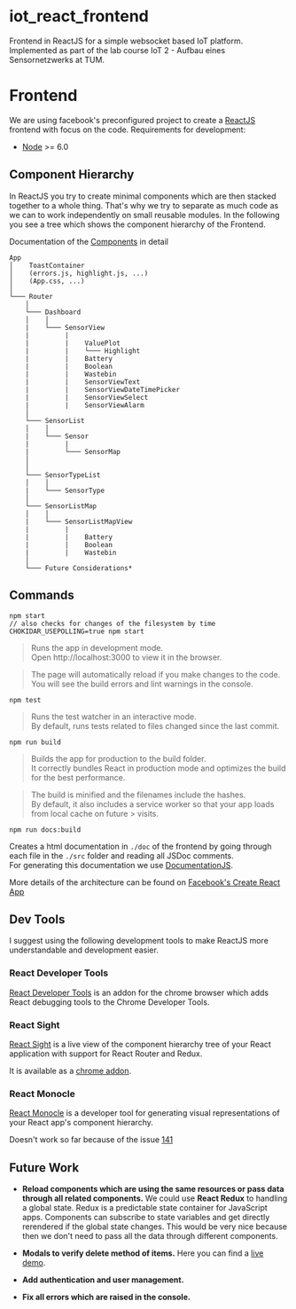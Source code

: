 # iot_react_frontend
Frontend in ReactJS for a simple websocket based IoT platform. Implemented as part of the lab course IoT 2 - Aufbau eines Sensornetzwerks at TUM.

# Frontend
We are using facebook's preconfigured project to create a [ReactJS](https://reactjs.org/) frontend with focus on the code. Requirements for development:
- [Node](https://nodejs.org/en/) >= 6.0

## Component Hierarchy

In ReactJS you try to create minimal components which are then stacked together to a whole thing. That's why we try to separate as much code as we can to work independently on small reusable modules. In the following you see a tree which shows the component hierarchy of the Frontend.

Documentation of the [Components]() in detail

```
App
│    ToastContainer
│    (errors.js, highlight.js, ...)
│    (App.css, ...)
│    
└─── Router
    │
    └─── Dashboard
    │    │    
    |    └─── SensorView
    |         | 
    |         |    ValuePlot
    |         |    └─── Highlight
    |         |    Battery
    |         |    Boolean
    |         |    Wastebin
    |         |    SensorViewText
    |         |    SensorViewDateTimePicker
    |         |    SensorViewSelect
    |         |    SensorViewAlarm
    │ 
    └─── SensorList
    │    │   
    |    └─── Sensor
    |         | 
    |         └─── SensorMap
    │ 
    │ 
    └─── SensorTypeList
    │    │   
    |    └─── SensorType
    │ 
    └─── SensorListMap
    │    │   
    |    └─── SensorListMapView 
    |         | 
    |         |    Battery
    |         |    Boolean
    |         |    Wastebin
    │ 
    └─── Future Considerations*

```


## Commands
```
npm start
// also checks for changes of the filesystem by time
CHOKIDAR_USEPOLLING=true npm start
```
>  Runs the app in development mode.  
>  Open http://localhost:3000 to view it in the browser.

>  The page will automatically reload if you make changes to the code.  
>  You will see the build errors and lint warnings in the console.

```
npm test
``` 
>  Runs the test watcher in an interactive mode.  
>  By default, runs tests related to files changed since the last commit.

```
npm run build
```
>  Builds the app for production to the build folder.  
>  It correctly bundles React in production mode and optimizes the build for the best performance.

>  The build is minified and the filenames include the hashes.  
>  By default, it also includes a service worker so that your app loads from local cache on future >  visits.

```
npm run docs:build
```
Creates a html documentation in `./doc` of the frontend by going through each file in the `./src` folder and reading all JSDoc comments.  
For generating this documentation we use [DocumentationJS](https://github.com/documentationjs/documentation).

More details of the architecture can be found on [Facebook's Create React App](https://github.com/facebook/create-react-app)

## Dev Tools
I suggest using the following development tools to make ReactJS more understandable and development easier.

### React Developer Tools
[React Developer Tools](https://chrome.google.com/webstore/detail/react-developer-tools/fmkadmapgofadopljbjfkapdkoienihi) is an addon for the chrome browser which adds React debugging tools to the Chrome Developer Tools.

### React Sight
[React Sight](https://github.com/React-Sight/React-Sight) is a live view of the component hierarchy tree of your React application with support for React Router and Redux.

It is available as a [chrome addon](https://chrome.google.com/webstore/detail/react-sight/aalppolilappfakpmdfdkpppdnhpgifn).

### React Monocle
[React Monocle](https://github.com/team-gryff/react-monocle) is a developer tool for generating visual representations of your React app's component hierarchy. 

Doesn't work so far because of the issue [141](https://github.com/team-gryff/react-monocle/issues/141)

## Future Work
- **Reload components which are using the same resources or pass data through all related components.** 
We could use **React Redux** to handling a global state. Redux is a predictable state container for JavaScript apps. Components can subscribe to state variables and get directly rerendered if the global state changes. This would be very nice because then we don't need to pass all the data through different components.

- **Modals to verify delete method of items.** 
Here you can find a [live demo](https://getbootstrap.com/docs/4.1/components/modal/#live-demo).

- **Add authentication and user management.**
- **Fix all errors which are raised in the console.**
